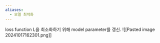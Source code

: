 ```yaml
---
aliases:
  - 모델 최적화
---
```

loss function L을 최소화하기 위해 model parameter를 갱신.
![[Pasted image 20241017162301.png]]